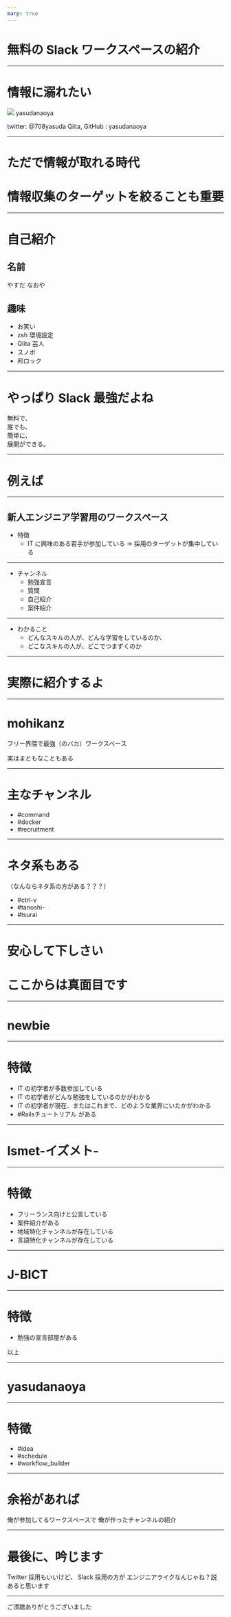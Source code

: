 ```yaml
---
marp: true
---
```


# 無料の Slack ワークスペースの紹介

---

# 情報に溺れたい

![](https://qiita-user-profile-images.imgix.net/https%3A%2F%2Favatars0.githubusercontent.com%2Fu%2F43776161%3Fv%3D4?ixlib=rb-1.2.2&auto=compress%2Cformat&lossless=0&w=300&s=be1cd982b38b91f9ab59539e51d21efa)
yasudanaoya

twitter: @708yasuda
Qiita, GitHub : yasudanaoya

---

# ただで情報が取れる時代
# 情報収集のターゲットを絞ることも重要

---

# 自己紹介

## 名前
やすだ なおや
## 趣味
- お笑い
- zsh 環境設定
- QIita 芸人
- スノボ
- 邦ロック

---

# やっぱり Slack 最強だよね

無料で、  
誰でも、  
簡単に、  
展開ができる。  

---

# 例えば

---

## 新人エンジニア学習用のワークスペース

- 特徴
  - IT に興味のある若手が参加している
  -> 採用のターゲットが集中している

---

- チャンネル
  - 勉強宣言
  - 質問
  - 自己紹介
  - 案件紹介


---

- わかること
  - どんなスキルの人が、どんな学習をしているのか、
  - どこなスキルの人が、どこでつまずくのか


---

# 実際に紹介するよ

---

# mohikanz

フリー界隈で最強（のバカ）ワークスペース

実はまともなこともある

---

# 主なチャンネル

- #command
- #docker
- #recruitment

---

# ネタ系もある
（なんならネタ系の方がある？？？）

- #ctrl-v
- #tanoshi-
- #tsurai

---

# 安心して下しさい
# ここからは真面目です

---

# newbie

---

# 特徴 

- IT の初学者が多数参加している
- IT の初学者がどんな勉強をしているのかがわかる
- IT の初学者が現在、またはこれまで、どのような業界にいたかがわかる
- #Railsチュートリアル がある

---

# Ismet-イズメト-

---

# 特徴

- フリーランス向けと公言している
- 案件紹介がある
- 地域特化チャンネルが存在している
- 言語特化チャンネルが存在している

---

# J-BICT

---

# 特徴

- 勉強の宣言部屋がある

以上

---

# yasudanaoya

---

# 特徴

- #idea
- #schedule
- #workflow_builder

---

# 余裕があれば

俺が参加してるワークスペースで
俺が作ったチャンネルの紹介

---

# 最後に、吟じます

Twitter 採用もいいけど、
Slack 採用の方が
エンジニアライクなんじゃね？説
あると思います

---

ご清聴ありがとうございました
